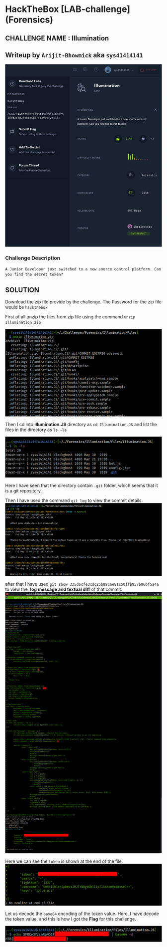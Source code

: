 

# HackTheBox [LAB-challenge] (Forensics)
## CHALLENGE NAME : Illumination

## Writeup by **`Arijit-Bhowmick`** aka **`sys41414141`**

![Challenge Details](Images/challenge_description.png)

### Challenge Description

`
A Junior Developer just switched to a new source control platform. Can you find the secret token?
`

## SOLUTION

Download the zip file provide by the challenge.
The Password for the zip file would be `hackthebox`

First of all unzip the files from zip file using the command `unzip Illumination.zip`

![Unzip_Files](Images/unzip_compressed_file.png)

Then I cd into **Illumination.JS** directory as `cd Illumination.JS` and list the files in the directory as  `ls -la`

![list_files](Images/list_files.png)

Here I have seen that the directory contain `.git` folder, which seems that it is a git repository.

Then I have used the command `git log` to view the commit details.
![repo_log](Images/git_log_details.png)

after that I have used `git show 335d6cfe3cdc25b89cae81c50ffb957b86bf5a4a`
to view the, **log message and textual diff** of that commit.
![repo_log](Images/commit_details.png)

Here we can see the `token` is shown at the end of the file.
![token](Images/token.png)

Let us decode the `base64` encoding of  the token value.
Here, I have decode the token value, and this is how I got the **Flag** for this challenge.

![flag](Images/flag.png)
